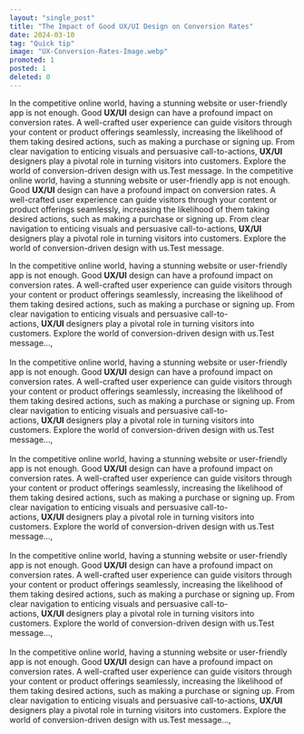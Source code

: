 ```yaml
---
layout: "single_post"
title: "The Impact of Good UX/UI Design on Conversion Rates"
date: 2024-03-10
tag: "Quick tip"
image: "UX-Conversion-Rates-Image.webp"
promoted: 1
posted: 1
deleted: 0
---
```


<p style="text-align: left;">
In the competitive online world, having a stunning website or user-friendly app is not enough. Good <strong>UX/UI</strong> design can have a profound impact on conversion rates. A well-crafted user experience can guide visitors through your content or product offerings seamlessly, increasing the likelihood of them taking desired actions, such as making a purchase or signing up. From clear navigation to enticing visuals and persuasive call-to-actions, <strong>UX/UI</strong> designers play a pivotal role in turning visitors into customers. Explore the world of conversion-driven design with us.Test message. In the competitive online world, having a stunning website or user-friendly app is not enough. Good&nbsp;<strong>UX/UI</strong>&nbsp;design can have a profound impact on conversion rates. A well-crafted user experience can guide visitors through your content or product offerings seamlessly, increasing the likelihood of them taking desired actions, such as making a purchase or signing up. From clear navigation to enticing visuals and persuasive call-to-actions,&nbsp;<strong>UX/UI</strong> designers play a pivotal role in turning visitors into customers. Explore the world of conversion-driven design with us.Test message.
</p>

<p>In the competitive online world, having a stunning website or user-friendly app is not enough. Good&nbsp;<strong>UX/UI</strong>&nbsp;design can have a profound impact on conversion rates. A well-crafted user experience can guide visitors through your content or product offerings seamlessly, increasing the likelihood of them taking desired actions, such as making a purchase or signing up. From clear navigation to enticing visuals and persuasive call-to-actions,&nbsp;<strong>UX/UI</strong>&nbsp;designers play a pivotal role in turning visitors into customers. Explore the world of conversion-driven design with us.Test message...,<br /><br />In the competitive online world, having a stunning website or user-friendly app is not enough. Good&nbsp;<strong>UX/UI</strong>&nbsp;design can have a profound impact on conversion rates. A well-crafted user experience can guide visitors through your content or product offerings seamlessly, increasing the likelihood of them taking desired actions, such as making a purchase or signing up. From clear navigation to enticing visuals and persuasive call-to-actions,&nbsp;<strong>UX/UI</strong>&nbsp;designers play a pivotal role in turning visitors into customers. Explore the world of conversion-driven design with us.Test message...,<br /><br />In the competitive online world, having a stunning website or user-friendly app is not enough. Good <strong>UX/UI</strong>&nbsp;design can have a profound impact on conversion rates. A well-crafted user experience can guide visitors through your content or product offerings seamlessly, increasing the likelihood of them taking desired actions, such as making a purchase or signing up. From clear navigation to enticing visuals and persuasive call-to-actions,&nbsp;<strong>UX/UI</strong>&nbsp;designers play a pivotal role in turning visitors into customers. Explore the world of conversion-driven design with us.Test message...,<br /><br />In the competitive online world, having a stunning website or user-friendly app is not enough. Good <strong>UX/UI</strong>&nbsp;design can have a profound impact on conversion rates. A well-crafted user experience can guide visitors through your content or product offerings seamlessly, increasing the likelihood of them taking desired actions, such as making a purchase or signing up. From clear navigation to enticing visuals and persuasive call-to-actions,&nbsp;<strong>UX/UI</strong>&nbsp;designers play a pivotal role in turning visitors into customers. Explore the world of conversion-driven design with us.Test message...,<br /><br />In the competitive online world, having a stunning website or user-friendly app is not enough. Good&nbsp;<strong>UX/UI</strong>&nbsp;design can have a profound impact on conversion rates. A well-crafted user experience can guide visitors through your content or product offerings seamlessly, increasing the likelihood of them taking desired actions, such as making a purchase or signing up. From clear navigation to enticing visuals and persuasive call-to-actions,&nbsp;<strong>UX/UI</strong> designers play a pivotal role in turning visitors into customers. Explore the world of conversion-driven design with us.Test message...,
</p>
